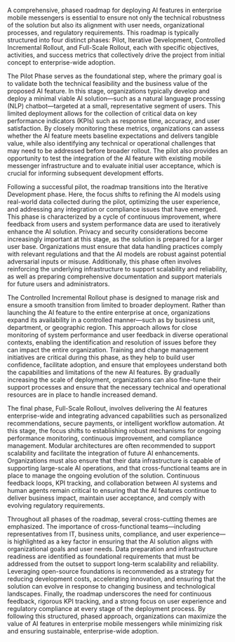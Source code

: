 A comprehensive, phased roadmap for deploying AI features in enterprise mobile messengers is essential to ensure not only the technical robustness of the solution but also its alignment with user needs, organizational processes, and regulatory requirements. This roadmap is typically structured into four distinct phases: Pilot, Iterative Development, Controlled Incremental Rollout, and Full-Scale Rollout, each with specific objectives, activities, and success metrics that collectively drive the project from initial concept to enterprise-wide adoption.

The Pilot Phase serves as the foundational step, where the primary goal is to validate both the technical feasibility and the business value of the proposed AI feature. In this stage, organizations typically develop and deploy a minimal viable AI solution—such as a natural language processing (NLP) chatbot—targeted at a small, representative segment of users. This limited deployment allows for the collection of critical data on key performance indicators (KPIs) such as response time, accuracy, and user satisfaction. By closely monitoring these metrics, organizations can assess whether the AI feature meets baseline expectations and delivers tangible value, while also identifying any technical or operational challenges that may need to be addressed before broader rollout. The pilot also provides an opportunity to test the integration of the AI feature with existing mobile messenger infrastructure and to evaluate initial user acceptance, which is crucial for informing subsequent development efforts.

Following a successful pilot, the roadmap transitions into the Iterative Development phase. Here, the focus shifts to refining the AI models using real-world data collected during the pilot, optimizing the user experience, and addressing any integration or compliance issues that have emerged. This phase is characterized by a cycle of continuous improvement, where feedback from users and system performance data are used to iteratively enhance the AI solution. Privacy and security considerations become increasingly important at this stage, as the solution is prepared for a larger user base. Organizations must ensure that data handling practices comply with relevant regulations and that the AI models are robust against potential adversarial inputs or misuse. Additionally, this phase often involves reinforcing the underlying infrastructure to support scalability and reliability, as well as preparing comprehensive documentation and support materials for future users and administrators.

The Controlled Incremental Rollout phase is designed to manage risk and ensure a smooth transition from limited to broader deployment. Rather than launching the AI feature to the entire enterprise at once, organizations expand its availability in a controlled manner—such as by business unit, department, or geographic region. This approach allows for close monitoring of system performance and user feedback in diverse operational contexts, enabling the identification and resolution of issues before they can impact the entire organization. Training and change management initiatives are critical during this phase, as they help to build user confidence, facilitate adoption, and ensure that employees understand both the capabilities and limitations of the new AI features. By gradually increasing the scale of deployment, organizations can also fine-tune their support processes and ensure that the necessary technical and operational resources are in place to handle increased demand.

The final phase, Full-Scale Rollout, involves delivering the AI features enterprise-wide and integrating advanced capabilities such as personalized recommendations, secure payments, or intelligent workflow automation. At this stage, the focus shifts to establishing robust mechanisms for ongoing performance monitoring, continuous improvement, and compliance management. Modular architectures are often recommended to support scalability and facilitate the integration of future AI enhancements. Organizations must also ensure that their data infrastructure is capable of supporting large-scale AI operations, and that cross-functional teams are in place to manage the ongoing evolution of the solution. Continuous feedback loops, KPI tracking, and collaboration between AI systems and human agents remain critical to ensuring that the AI features continue to deliver business impact, maintain user acceptance, and comply with evolving regulatory requirements.

Throughout all phases of the roadmap, several cross-cutting themes are emphasized. The importance of cross-functional teams—including representatives from IT, business units, compliance, and user experience—is highlighted as a key factor in ensuring that the AI solution aligns with organizational goals and user needs. Data preparation and infrastructure readiness are identified as foundational requirements that must be addressed from the outset to support long-term scalability and reliability. Leveraging open-source foundations is recommended as a strategy for reducing development costs, accelerating innovation, and ensuring that the solution can evolve in response to changing business and technological landscapes. Finally, the roadmap underscores the need for continuous feedback, rigorous KPI tracking, and a strong focus on user experience and regulatory compliance at every stage of the deployment process. By following this structured, phased approach, organizations can maximize the value of AI features in enterprise mobile messengers while minimizing risk and ensuring sustainable, enterprise-wide adoption.